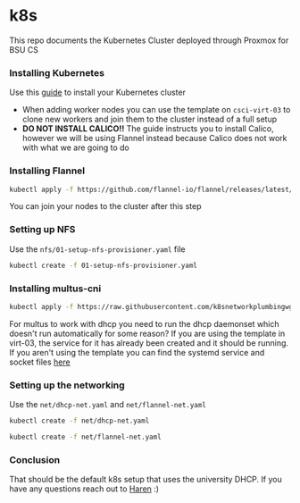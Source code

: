 # k8s
This repo documents the Kubernetes Cluster deployed through Proxmox for BSU CS
### Installing Kubernetes
Use this [guide](https://www.cherryservers.com/blog/install-kubernetes-ubuntu) to install your Kubernetes cluster
- When adding worker nodes you can use the template on `csci-virt-03` to clone new workers and join them to the cluster instead of a full setup
- **DO NOT INSTALL CALICO!!** The guide instructs you to install Calico, however we will be using Flannel instead because Calico does not work with what we are going to do

### Installing Flannel
```bash
kubectl apply -f https://github.com/flannel-io/flannel/releases/latest/download/kube-flannel.yml
```
You can join your nodes to the cluster after this step

### Setting up NFS
Use the `nfs/01-setup-nfs-provisioner.yaml` file
```bash
kubectl create -f 01-setup-nfs-provisioner.yaml
```

### Installing multus-cni
```bash
kubectl apply -f https://raw.githubusercontent.com/k8snetworkplumbingwg/multus-cni/master/deployments/multus-daemonset-thick.yml
```
For multus to work with dhcp you need to run the dhcp daemonset which doesn't run automatically for some reason? If you are using the template in virt-03, the service for it has already been created and it should be running. If you aren't using the template you can find the systemd service and socket files [here](https://github.com/containernetworking/plugins/tree/main/plugins/ipam/dhcp/systemd)

### Setting up the networking
Use the `net/dhcp-net.yaml` and `net/flannel-net.yaml`
```bash
kubectl create -f net/dhcp-net.yaml
```
```bash
kubectl create -f net/flannel-net.yaml
```

### Conclusion
That should be the default k8s setup that uses the university DHCP. If you have any questions reach out to [Haren](haren.eshwaran@bsu.edu) :)

